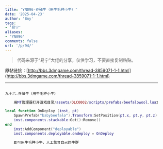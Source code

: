 ```yaml
---
title: 'YN096-养殖牛（用牛毛种小牛）'
date: '2025-04-23'
author: 'Bny'
tags:
- '易宁'
aliases:
- 'YN096'
comments: false
url: '/p/94/'
---
```


> 代码来源于“易宁”大佬的分享，仅供学习，不要直接复制粘贴。

原帖链接：[http://bbs.3dmgame.com/thread-3859071-1-1.html](http://bbs.3dmgame.com/thread-3859071-1-1.html)

---

```lua  

九十六.养殖牛（用牛毛种小牛）

	用MT管理器打开游戏目录/assets/DLC0002/scripts/prefabs/beefalowool.lua文件，在inst:AddComponent("inspectable")的下一行插入以下内容：

local function OnDeploy (inst, pt)
	SpawnPrefab("babybeefalo").Transform:SetPosition(pt.x, pt.y, pt.z)
	inst.components.stackable:Get():Remove()
end
	inst:AddComponent("deployable")
	inst.components.deployable.ondeploy = OnDeploy

	即可用牛毛种小牛，人工繁育自己的牛群

```  

